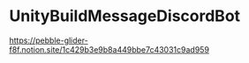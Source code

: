 # UnityBuildMessageDiscordBot

https://pebble-glider-f8f.notion.site/1c429b3e9b8a449bbe7c43031c9ad959
